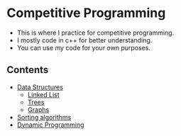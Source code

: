 # Competitive Programming

* This is where I practice for competitive programming.
* I mostly code in c++ for better understanding.
* You can use my code for your own purposes.

## Contents
* [Data Structures](https://github.com/ankithkumar99/Competitive_Programming/tree/master/Data_Structures)
    * [Linked List](https://github.com/ankithkumar99/Competitive_Programming/tree/master/Data_Structures/Linked_List)
    * [Trees](https://github.com/ankithkumar99/Competitive_Programming/tree/master/Data_Structures/Trees)
    * [Graphs](https://github.com/ankithkumar99/Competitive_Programming/tree/master/Data_Structures/Graphs)
* [Sorting algorithms](https://github.com/ankithkumar99/Competitive_Programming/tree/master/Sorting_Techniques)
* [Dynamic Programming](https://github.com/ankithkumar99/Competitive_Programming/tree/master/Dynamic_Programming)
    
